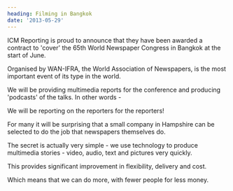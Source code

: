```yaml
---
heading: Filming in Bangkok
date: '2013-05-29'
---
```

ICM Reporting is proud to announce that they have been awarded a contract to 'cover' the 65th World Newspaper Congress in Bangkok at the start of June.

Organised by WAN-IFRA, the World Association of Newspapers, is the most important event of its type in the world.

We will be providing multimedia reports for the conference and producing 'podcasts' of the talks. In other words -

We will be reporting on the reporters for the reporters!

For many it will be surprising that a small company in Hampshire can be selected to do the job that newspapers themselves do.

The secret is actually very simple - we use technology to produce multimedia stories - video, audio, text and pictures very quickly.

This provides significant improvement in flexibility, delivery and cost.

Which means that we can do more, with fewer people for less money.

